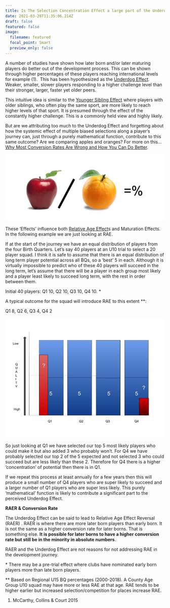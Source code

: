 ```yaml
---
title: Is The Selection Concentration Effect a large part of the Underdog Effect?
date: 2021-03-28T11:35:06.214Z
draft: false
featured: false
image:
  filename: featured
  focal_point: Smart
  preview_only: false
---
```

A number of studies have shown how later born and/or later maturing players do better out of the development process. This can be shown through higher percentages of these players reaching international levels for example (1).  This has been hypothesized as the [Underdog Effect](https://onemoresummer.co.uk/post/what-is-the-underdog-effect/). Weaker, smaller, slower players responding to a higher challenge level than their stronger, larger, faster yet older peers.

This intuitive idea is similar to the [Younger Sibling Effect](https://onemoresummer.co.uk/post/the-younger-sibling-effect/) where players with older siblings, who often play the same sport, are more likely to reach higher levels of that sport. It is presumed through the effect of the constantly higher challenge. This is a commonly held view and highly likely.

But are we attributing too much to the Underdog Effect and forgetting about how the systemic effect of multiple biased selections along a player’s journey can, just through a purely mathematical function, contribute to this same outcome? Are we comparing apples and oranges? For more on this...  [Why Most Conversion Rates Are Wrong and How You Can Do Better](medium.com/swlh/why-most-conversion-rates-are-wrong-and-how-you-can-do-better-d199d7edb852).

![](applesnoranges.jpg)

These ‘Effects’ influence both [Relative Age Effect](https://onemoresummer.co.uk/post/what-is-relative-age-effect/)s and Maturation Effects. In the following example we are just looking at RAE.

If at the start of the journey we have an equal distribution of players from the four Birth Quarters. Let’s say 40 players at an U10 trial to select a 20 player squad. I think it is safe to assume that there is an equal distribution of long term player potential across all BQs, so a ‘best’ 5 in each. Although it is virtually impossible to predict who of these 40 players will succeed in the long term, let’s assume that there will be a player in each group most likely and a player least likely to succeed long term, with the rest in order between them. 

Initial 40 players: Q1 10, Q2 10, Q3 10, Q4 10. *

A typical outcome for the squad will introduce RAE to this extent \*\*:

Q1 8, Q2 6, Q3 4, Q4 2

![](selection-concentration.jpg)

So just looking at Q1 we have selected our top 5 most likely players who could make it but also added 3 who probably won’t. For Q4 we have probably selected our top 2 of the 5 expected and not selected 3 who could succeed but are less likely than these 2. Therefore for Q4 there is a higher ‘concentration’ of potential then there is in Q1.

If we repeat this process at least annually for a few years then this will produce a small number of Q4 players who are super likely to succeed and a larger number of Q1 players who are super less likely. This purely ‘mathematical’ function is likely to contribute a significant part to the perceived Underdog Effect.



**RAER & Conversion Rate**



The Underdog Effect can be said to lead to Relative Age Effect Reversal (RAER) . RAER is where there are more later born players than early born. It is not the same as a higher conversion rate for later borns. That is something else. **It is possible for later borns to have a higher conversion rate but still be in the minority in absolute numbers**.

RAER and the Underdog Effect are not reasons for not addressing RAE in the development journey. 



\* There may be a pre-trial effect where clubs have nominated early born players more than late born players.  

\*\* Based on Regional U15 BQ percentages (2000-2018). A County Age Group U10 squad may have more or less RAE at that age. RAE tends to be higher earlier but increased selection/competition for places increase RAE.  

1. McCarthy, Collins & Court 2015
